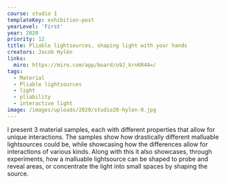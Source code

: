 ```yaml
---
course: studio 1
templateKey: exhibition-post
yearLevel: 'First'
year: 2020
priority: 12
title: Pliable lightsources, shaping light with your hands
creators: Jacob Hylén
links:
  miro: https://miro.com/app/board/o9J_krnKR4A=/
tags:
  - Material
  - Pliable lightsources
  - light
  - pliability
  - interactive light
image: /images/uploads/2020/studio20-hylen-0.jpg
---
```


I present 3 material samples, each with different properties that allow for unique interactions. The samples show how drastically different malluable lightsources could be, while showcasing how the differences allow for interactions of various kinds. Along with this it also showcases, through experiments, how a malluable lightsource can be shaped to probe and reveal areas, or concentrate the light into small spaces by shaping the source. 
